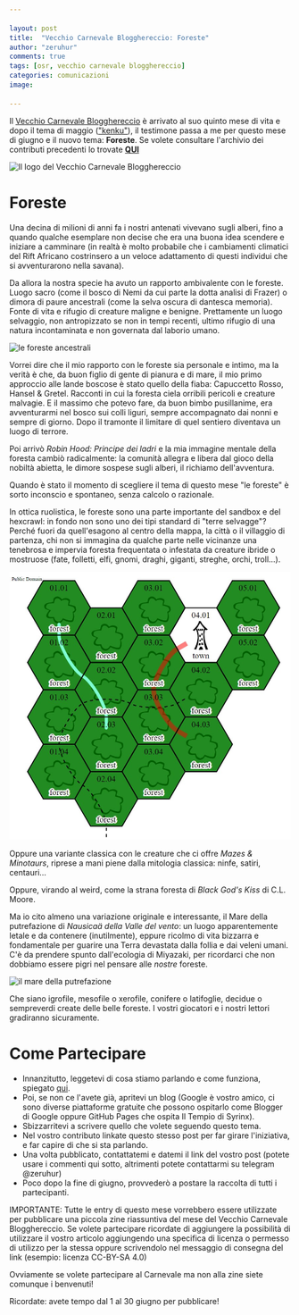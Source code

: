 ```yaml
---

layout: post
title:  "Vecchio Carnevale Blogghereccio: Foreste"
author: "zeruhur"
comments: true
tags: [osr, vecchio carnevale blogghereccio]
categories: comunicazioni
image:

---
```


Il [Vecchio Carnevale Blogghereccio](https://oicn.icu/2021/Vecchio-Carnevale-Blogghereccio/) è arrivato al suo quinto mese di vita e dopo il tema di maggio (["kenku"](https://write.as/jonnie/nel-polo-delle-liberta-ci-sono-i-falchi-e-le-colombe-me-il-denominatore)), il testimone passa a me per questo mese di giugno e il nuovo tema: **Foreste**.
Se volete consultare l'archivio dei contributi precedenti lo trovate [**QUI**](https://carnevale-zine.github.io/archivio/)

![Il logo del Vecchio Carnevale Blogghereccio](https://i.imgur.com/yF1KpYD.jpg)

# Foreste

Una decina di milioni di anni fa i nostri antenati vivevano sugli alberi, fino a quando qualche esemplare non decise che era una buona idea scendere e iniziare a camminare (in realtà è molto probabile che i cambiamenti climatici del Rift Africano costrinsero a un veloce adattamento di questi individui che si avventurarono nella savana).

Da allora la nostra specie ha avuto un rapporto ambivalente con le foreste. Luogo sacro (come il bosco di Nemi da cui parte la dotta analisi di Frazer) o dimora di paure ancestrali (come la selva oscura di dantesca memoria). Fonte di vita e rifugio di creature maligne e benigne. Prettamente un luogo selvaggio, non antropizzato se non in tempi recenti, ultimo rifugio di una natura incontaminata e non governata dal laborio umano.

![le foreste ancestrali](https://upload.wikimedia.org/wikipedia/commons/9/90/Tropical_savannah_%28Top_End%29.jpg)

Vorrei dire che il mio rapporto con le foreste sia personale e intimo, ma la verità è che, da buon figlio di gente di pianura e di mare, il mio primo approccio alle lande boscose è stato quello della fiaba: Capuccetto Rosso, Hansel & Gretel. Racconti in cui la foresta ciela orribili pericoli e creature malvagie. E il massimo che potevo fare, da buon bimbo pusillanime, era avventurarmi nel bosco sui colli liguri, sempre accompagnato dai nonni e sempre di giorno. Dopo il tramonte il limitare di quel sentiero diventava un luogo di terrore.

Poi arrivò *Robin Hood: Principe dei ladri* e la mia immagine mentale della foresta cambiò radicalmente: la comunità allegra e libera dal gioco della nobiltà abietta, le dimore sospese sugli alberi, il richiamo dell'avventura.

Quando è stato il momento di scegliere il tema di questo mese "le foreste" è sorto inconscio e spontaneo, senza calcolo o razionale.

In ottica ruolistica, le foreste sono una parte importante del sandbox e del hexcrawl: in fondo non sono uno dei tipi standard di "terre selvagge"? Perché fuori da quell'esagono al centro della mappa, la città o il villaggio di partenza, chi non si immagina da qualche parte nelle vicinanze una tenebrosa e impervia foresta frequentata o infestata da creature ibride o mostruose (fate, folletti, elfi, gnomi, draghi, giganti, streghe, orchi, troll...).

![una mappa di foresta](../assets/img/hexmap.jpg)

Oppure una variante classica con le creature che ci offre *Mazes & Minotaurs*, riprese a mani piene dalla mitologia classica: ninfe, satiri, centauri...

Oppure, virando al weird, come la strana foresta di *Black God's Kiss* di C.L. Moore.

Ma io cito almeno una variazione originale e interessante, il Mare della putrefazione di *Nausicaä della Valle del vento*: un luogo apparentemente letale e da contenere (inutilmente), eppure ricolmo di vita bizzarra e fondamentale per guarire una Terra devastata dalla follia e dai veleni umani. C'è da prendere spunto dall'ecologia di Miyazaki, per ricordarci che non dobbiamo essere pigri nel pensare alle *nostre* foreste.

![il mare della putrefazione](https://www.criticaleye.it/wp-content/uploads/2019/06/nausicaa.jpg)

Che siano igrofile, mesofile o xerofile, conifere o latifoglie, decidue o sempreverdi create delle belle foreste. I vostri giocatori e i nostri lettori gradiranno sicuramente.

# Come Partecipare

- Innanzitutto, leggetevi di cosa stiamo parlando e come funziona, spiegato [qui](https://carnevale.itch.io/vecchio-carnevale-blogghereccio).
- Poi, se non ce l'avete già, apritevi un blog (Google è vostro amico, ci sono diverse piattaforme gratuite che possono ospitarlo come Blogger di Google oppure GitHub Pages che ospita Il Tempio di Syrinx).
- Sbizzarritevi a scrivere quello che volete seguendo questo tema.
- Nel vostro contributo linkate questo stesso post per far girare l'iniziativa, e far capire di che si sta parlando.
- Una volta pubblicato, contattatemi e datemi il link del vostro post (potete usare i commenti qui sotto, altrimenti potete contattarmi su telegram @zeruhur)
- Poco dopo la fine di giugno, provvederò a postare la raccolta di tutti i partecipanti.

IMPORTANTE: Tutte le entry di questo mese vorrebbero essere utilizzate per pubblicare una piccola zine riassuntiva del mese del Vecchio Carnevale Blogghereccio.
Se volete partecipare ricordate di aggiungere la possibilità di utilizzare il vostro articolo aggiungendo una specifica di licenza o permesso di utilizzo per la stessa oppure scrivendolo nel messaggio di consegna del link (esempio: licenza CC-BY-SA 4.0)

Ovviamente se volete partecipare al Carnevale ma non alla zine siete comunque i benvenuti!

Ricordate: avete tempo dal 1 al 30 giugno per pubblicare!